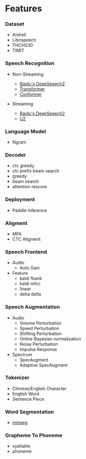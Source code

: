 # Features

### Dataset
* Aishell
* Librispeech
* THCHS30
* TIMIT

### Speech Recognition

* Non-Streaming
  * [Baidu's DeepSpeech2](http://proceedings.mlr.press/v48/amodei16.pdf)
  * [Transformer](https://arxiv.org/abs/1706.03762)
  * [Conformer](https://arxiv.org/abs/2005.08100)

* Streaming
  * [Baidu's DeepSpeech2](http://proceedings.mlr.press/v48/amodei16.pdf)
  * [U2](https://arxiv.org/pdf/2012.05481.pdf)

### Language Model

* Ngram

### Decoder

* ctc greedy
* ctc prefix beam search
* greedy
* beam search
* attention rescore

### Deployment

* Paddle Inference

### Aligment  

* MFA  
* CTC Aligment  

### Speech Frontend

* Audio
  * Auto Gain
* Feature
  * kaldi fbank
  * kaldi mfcc
  * linear
  * delta detla

### Speech Augmentation

* Audio
  - Volume Perturbation
  - Speed Perturbation
  - Shifting Perturbation
  - Online Bayesian normalization
  - Noise Perturbation
  - Impulse Response
* Spectrum
  - SpecAugment
  - Adaptive SpecAugment

### Tokenizer

* Chinese/English Character
* English Word
* Sentence Piece

### Word Segmentation

*  [mmseg](http://technology.chtsai.org/mmseg/)

### Grapheme To Phoneme

* syallable
* phoneme
